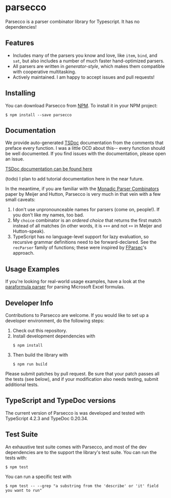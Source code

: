 # parsecco

Parsecco is a parser combinator library for Typescript. It has no dependencies!

## Features

- Includes many of the parsers you know and love, like `item`, `bind`, and `sat`, but also includes a number of much faster hand-optimized parsers.
- All parsers are written in _generator-style_, which makes them compatible with cooperative multitasking.
- Actively maintained. I am happy to accept issues and pull requests!

## Installing

You can download Parsecco from [NPM](https://www.npmjs.com/package/parsecco). To install it in your NPM project:

```
$ npm install --save parsecco
```

## Documentation

We provide auto-generated [TSDoc](https://tsdoc.org) documentation from the comments that preface every function. I was a little OCD about this-- every function should be well documented. If you find issues with the documentation, please open an issue.

[TSDoc documentation can be found here](https://williams-cs.github.io/parsecco/)

(todo) I plan to add tutorial documentation here in the near future.

In the meantime, if you are familiar with the [Monadic Parser Combinators](https://www.cs.nott.ac.uk/~pszgmh/monparsing.pdf) paper by Meijer and Hutton, Parsecco is very much in that vein with a few small caveats:

1. I don't use unpronounceable names for parsers (come on, people!). If you don't like my names, too bad.
2. My `choice` combinator is an _ordered choice_ that returns the first match instead of all matches (in other words, it is `+++` and not `++` in Meijer and Hutton-speak).
3. TypeScript has no language-level support for lazy evaluation, so recursive grammar definitions need to be forward-declared. See the `recParser` family of functions; these were inspired by [FParsec](https://www.quanttec.com/fparsec/)'s approach.

## Usage Examples

If you're looking for real-world usage examples, have a look at the [paraformula parser](https://github.com/dbarowy/paraformula) for parsing Microsoft Excel formulas.

## Developer Info

Contributions to Parsecco are welcome. If you would like to set up a developer environment, do the following steps:

1. Check out this repository.
2. Install development dependencies with
   ```
   $ npm install
   ```
3. Then build the library with
   ```
   $ npm run build
   ```

Please submit patches by pull request. Be sure that your patch passes all the tests (see below), and if your modification also needs testing, submit additional tests.

## TypeScript and TypeDoc versions

The current version of Parsecco is was developed and tested with TypeScript 4.2.3 and TypeDoc 0.20.34.

## Test Suite

An exhaustive test suite comes with Parsecco, and most of the dev dependencies are to the support the library's test suite. You can run the tests with:

```
$ npm test
```

You can run a specific test with

```
$ npm test -- --grep "a substring from the 'describe' or 'it' field you want to run"
```

